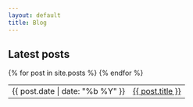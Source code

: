 ```yaml
---
layout: default
title: Blog
---
```


## Latest posts

<table>
  {% for post in site.posts %}
    <tr>
        <td class="date">{{ post.date | date: "%b %Y" }}</td>
        <td><a href="{{ post.url }}">{{ post.title }}</a></td>
    </tr>
  {% endfor %}
</table>
